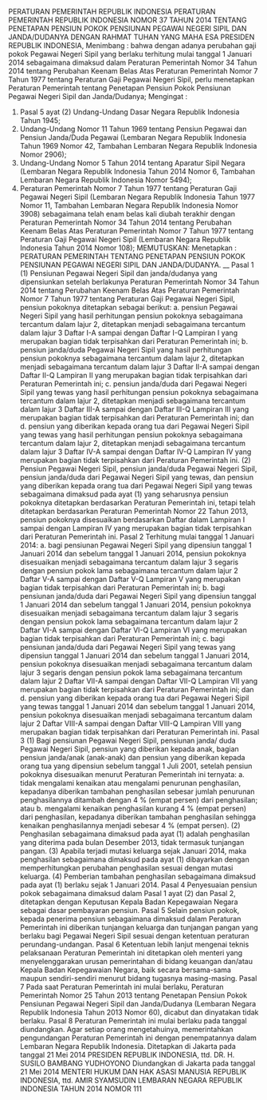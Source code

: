  PERATURAN PEMERINTAH REPUBLIK INDONESIA PERATURAN PEMERINTAH REPUBLIK INDONESIA NOMOR 37 TAHUN 2014 TENTANG PENETAPAN PENSIUN POKOK PENSIUNAN PEGAWAI NEGERI SIPIL DAN JANDA/DUDANYA
DENGAN RAHMAT TUHAN YANG MAHA ESA PRESIDEN REPUBLIK INDONESIA,
Menimbang :
 bahwa dengan adanya perubahan gaji pokok Pegawai Negeri Sipil yang berlaku terhitung mulai tanggal 1 Januari 2014 sebagaimana dimaksud dalam Peraturan Pemerintah Nomor 34 Tahun 2014 tentang Perubahan Keenam Belas Atas Peraturan Pemerintah Nomor 7 Tahun 1977 tentang Peraturan Gaji Pegawai Negeri Sipil, perlu menetapkan Peraturan Pemerintah tentang Penetapan Pensiun Pokok Pensiunan Pegawai Negeri Sipil dan Janda/Dudanya;
Mengingat :

1. Pasal 5 ayat (2) Undang-Undang Dasar Negara Republik Indonesia Tahun 1945;
2. Undang-Undang Nomor 11 Tahun 1969 tentang Pensiun Pegawai dan Pensiun Janda/Duda Pegawai (Lembaran Negara Republik Indonesia Tahun 1969 Nomor 42, Tambahan Lembaran Negara Republik Indonesia Nomor 2906);
3. Undang-Undang Nomor 5 Tahun 2014 tentang Aparatur Sipil Negara (Lembaran Negara Republik Indonesia Tahun 2014 Nomor 6, Tambahan Lembaran Negara Republik Indonesia Nomor 5494);
4. Peraturan Pemerintah Nomor 7 Tahun 1977 tentang Peraturan Gaji Pegawai Negeri Sipil (Lembaran Negara Republik Indonesia Tahun 1977 Nomor 11, Tambahan Lembaran Negara Republik Indonesia Nomor 3908) sebagaimana telah enam belas kali diubah terakhir dengan Peraturan Pemerintah Nomor 34 Tahun 2014 tentang Perubahan Keenam Belas Atas Peraturan Pemerintah Nomor 7 Tahun 1977 tentang Peraturan Gaji Pegawai Negeri Sipil (Lembaran Negara Republik Indonesia Tahun 2014 Nomor 108);
MEMUTUSKAN:
 Menetapkan : PERATURAN PEMERINTAH TENTANG PENETAPAN PENSIUN POKOK PENSIUNAN PEGAWAI NEGERI SIPIL DAN JANDA/DUDANYA. __
Pasal 1
(1) Pensiunan Pegawai Negeri Sipil dan janda/dudanya yang dipensiunkan setelah berlakunya Peraturan Pemerintah Nomor 34 Tahun 2014 tentang Perubahan Keenam Belas Atas Peraturan Pemerintah Nomor 7 Tahun 1977 tentang Peraturan Gaji Pegawai Negeri Sipil, pensiun pokoknya ditetapkan sebagai berikut:
a. pensiun Pegawai Negeri Sipil yang hasil perhitungan pensiun pokoknya sebagaimana tercantum dalam lajur 2, ditetapkan menjadi sebagaimana tercantum dalam lajur 3 Daftar I-A sampai dengan Daftar I-Q Lampiran I yang merupakan bagian tidak terpisahkan dari Peraturan Pemerintah ini;
b. pensiun janda/duda Pegawai Negeri Sipil yang hasil perhitungan pensiun pokoknya sebagaimana tercantum dalam lajur 2, ditetapkan menjadi sebagaimana tercantum dalam lajur 3 Daftar II-A sampai dengan Daftar II-Q Lampiran II yang merupakan bagian tidak terpisahkan dari Peraturan Pemerintah ini;
c. pensiun janda/duda dari Pegawai Negeri Sipil yang tewas yang hasil perhitungan pensiun pokoknya sebagaimana tercantum dalam lajur 2, ditetapkan menjadi sebagaimana tercantum dalam lajur 3 Daftar III-A sampai dengan Daftar III-Q Lampiran III yang merupakan bagian tidak terpisahkan dari Peraturan Pemerintah ini; dan
d. pensiun yang diberikan kepada orang tua dari Pegawai Negeri Sipil yang tewas yang hasil perhitungan pensiun pokoknya sebagaimana tercantum dalam lajur 2, ditetapkan menjadi sebagaimana tercantum dalam lajur 3 Daftar IV-A sampai dengan Daftar IV-Q Lampiran IV yang merupakan bagian tidak terpisahkan dari Peraturan Pemerintah ini.
(2) Pensiun Pegawai Negeri Sipil, pensiun janda/duda Pegawai Negeri Sipil, pensiun janda/duda dari Pegawai Negeri Sipil yang tewas, dan pensiun yang diberikan kepada orang tua dari Pegawai Negeri Sipil yang tewas sebagaimana dimaksud pada ayat (1) yang seharusnya pensiun pokoknya ditetapkan berdasarkan Peraturan Pemerintah ini, tetapi telah ditetapkan berdasarkan Peraturan Pemerintah Nomor 22 Tahun 2013, pensiun pokoknya disesuaikan berdasarkan Daftar dalam Lampiran I sampai dengan Lampiran IV yang merupakan bagian tidak terpisahkan dari Peraturan Pemerintah ini.
Pasal 2
Terhitung mulai tanggal 1 Januari 2014:
a. bagi pensiunan Pegawai Negeri Sipil yang dipensiun tanggal 1 Januari 2014 dan sebelum tanggal 1 Januari 2014, pensiun pokoknya disesuaikan menjadi sebagaimana tercantum dalam lajur 3 segaris dengan pensiun pokok lama sebagaimana tercantum dalam lajur 2 Daftar V-A sampai dengan Daftar V-Q Lampiran V yang merupakan bagian tidak terpisahkan dari Peraturan Pemerintah ini;
b. bagi pensiunan janda/duda dari Pegawai Negeri Sipil yang dipensiun tanggal 1 Januari 2014 dan sebelum tanggal 1 Januari 2014, pensiun pokoknya disesuaikan menjadi sebagaimana tercantum dalam lajur 3 segaris dengan pensiun pokok lama sebagaimana tercantum dalam lajur 2 Daftar VI-A sampai dengan Daftar VI-Q Lampiran VI yang merupakan bagian tidak terpisahkan dari Peraturan Pemerintah ini;
c. bagi pensiunan janda/duda dari Pegawai Negeri Sipil yang tewas yang dipensiun tanggal 1 Januari 2014 dan sebelum tanggal 1 Januari 2014, pensiun pokoknya disesuaikan menjadi sebagaimana tercantum dalam lajur 3 segaris dengan pensiun pokok lama sebagaimana tercantum dalam lajur 2 Daftar VII-A sampai dengan Daftar VII-Q Lampiran VII yang merupakan bagian tidak terpisahkan dari Peraturan Pemerintah ini; dan
d. pensiun yang diberikan kepada orang tua dari Pegawai Negeri Sipil yang tewas tanggal 1 Januari 2014 dan sebelum tanggal 1 Januari 2014, pensiun pokoknya disesuaikan menjadi sebagaimana tercantum dalam lajur 2 Daftar VIII-A sampai dengan Daftar VIII-Q Lampiran VIII yang merupakan bagian tidak terpisahkan dari Peraturan Pemerintah ini.
Pasal 3
(1) Bagi pensiunan Pegawai Negeri Sipil, pensiunan janda/ duda Pegawai Negeri Sipil, pensiun yang diberikan kepada anak, bagian pensiun janda/anak (anak-anak) dan pensiun yang diberikan kepada orang tua yang dipensiun sebelum tanggal 1 Juli 2001, setelah pensiun pokoknya disesuaikan menurut Peraturan Pemerintah ini ternyata:
a. tidak mengalami kenaikan atau mengalami penurunan penghasilan, kepadanya diberikan tambahan penghasilan sebesar jumlah penurunan penghasilannya ditambah dengan 4 % (empat persen) dari penghasilan; atau
b. mengalami kenaikan penghasilan kurang 4 % (empat persen) dari penghasilan, kepadanya diberikan tambahan penghasilan sehingga kenaikan penghasilannya menjadi sebesar 4 % (empat persen).
(2) Penghasilan sebagaimana dimaksud pada ayat (1) adalah penghasilan yang diterima pada bulan Desember 2013, tidak termasuk tunjangan pangan.
(3) Apabila terjadi mutasi keluarga sejak Januari 2014, maka penghasilan sebagaimana dimaksud pada ayat (1) dibayarkan dengan memperhitungkan perubahan penghasilan sesuai dengan mutasi keluarga.
(4) Pemberian tambahan penghasilan sebagaimana dimaksud pada ayat (1) berlaku sejak 1 Januari 2014.
Pasal 4
Penyesuaian pensiun pokok sebagaimana dimaksud dalam Pasal 1 ayat (2) dan Pasal 2, ditetapkan dengan Keputusan Kepala Badan Kepegawaian Negara sebagai dasar pembayaran pensiun.
Pasal 5
Selain pensiun pokok, kepada penerima pensiun sebagaimana dimaksud dalam Peraturan Pemerintah ini diberikan tunjangan keluarga dan tunjangan pangan yang berlaku bagi Pegawai Negeri Sipil sesuai dengan ketentuan peraturan perundang-undangan.
Pasal 6
Ketentuan lebih lanjut mengenai teknis pelaksanaan Peraturan Pemerintah ini ditetapkan oleh menteri yang menyelenggarakan urusan pemerintahan di bidang keuangan dan/atau Kepala Badan Kepegawaian Negara, baik secara bersama-sama maupun sendiri-sendiri menurut bidang tugasnya masing-masing.
Pasal 7
Pada saat Peraturan Pemerintah ini mulai berlaku, Peraturan Pemerintah Nomor 25 Tahun 2013 tentang Penetapan Pensiun Pokok Pensiunan Pegawai Negeri Sipil dan Janda/Dudanya (Lembaran Negara Republik Indonesia Tahun 2013 Nomor 60), dicabut dan dinyatakan tidak berlaku.
Pasal 8
Peraturan Pemerintah ini mulai berlaku pada tanggal diundangkan.
Agar setiap orang mengetahuinya, memerintahkan pengundangan Peraturan Pemerintah ini dengan penempatannya dalam Lembaran Negara Republik Indonesia. Ditetapkan di Jakarta pada tanggal 21 Mei 2014 PRESIDEN REPUBLIK INDONESIA, ttd. DR. H. SUSILO BAMBANG YUDHOYONO Diundangkan di Jakarta pada tanggal 21 Mei 2014 MENTERI HUKUM DAN HAK ASASI MANUSIA REPUBLIK INDONESIA, ttd. AMIR SYAMSUDIN LEMBARAN NEGARA REPUBLIK INDONESIA TAHUN 2014 NOMOR 111